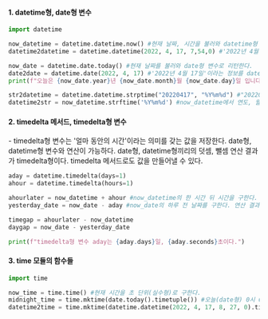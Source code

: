 #### 1. datetime형, date형 변수

```python
import datetime

now_datetime = datetime.datetime.now() #현재 날짜, 시간을 불러와 datetime형 변수로 리턴한다.
datetime2datetime = datetime.datetime(2022, 4, 17, 7,54,0) #'2022년 4월 17일 7시 54분 0초'라는 정보를 datetime형 변수로 변환해 리턴한다.

now_date = datetime.date.today() #현재 날짜를 불러와 date형 변수로 리턴한다.
date2date = datetime.date(2022, 4, 17) #'2022년 4월 17일'이라는 정보를 date형 변수로 변환해 리턴한다.
print(f"오늘은 {now_date.year}년 {now_date.month}월 {now_date.day}일 입니다.")

str2datetime = datetime.datetime.strptime("20220417", "%Y%m%d") #"20220417"이라는 문자열에서 연도, 월, 일을 추출하여 datetime형 변수로 리턴한다.
datetime2str = now_datetime.strftime('%Y%m%d') #now_datetime에서 연도, 월, 일을 추출하여 주어진 포맷을 갖는 문자열로 리턴한다.
```

#### 2. timedelta 메서드, timedelta형 변수

\- timedelta형 변수는 '얼마 동안의 시간'이라는 의미를 갖는 값을 저장한다. date형, datetime형 변수와 연산이 가능하다. date형, datetime형끼리의 덧셈, 뺄셈 연산 결과가 timedelta형이다. timedelta 메서드로도 값을 만들어낼 수 있다.

```python
aday = datetime.timedelta(days=1)
ahour = datetime.timedelta(hours=1)

ahourlater = now_datetime + ahour #now_datetime의 한 시간 뒤 시간을 구한다. 연산 결과는 datetime형이다.
yesterday_date = now_date - aday #now_date의 하루 전 날짜를 구한다. 연산 결과는 date형이다.

timegap = ahourlater - now_datetime
daygap = now_date - yesterday_date

print(f"timedelta형 변수 aday는 {aday.days}일, {aday.seconds}초이다.")
```

#### 3. time 모듈의 함수들

```python
import time

now_time = time.time() #현재 시간을 초 단위(실수형)로 구한다.
midnight_time = time.mktime(date.today().timetuple()) #오늘(date형) 0시 0분 0초에 해당하는 시간을 초 단위로 구한다.
datetime2time = time.mktime(datetime.datetime(2022, 4, 17, 8, 27, 0).timetuple()) #2022년 4월 17일 8시 27분 0초(datetime형)에 해당하는 시간을 초 단위로 구한다.
```
